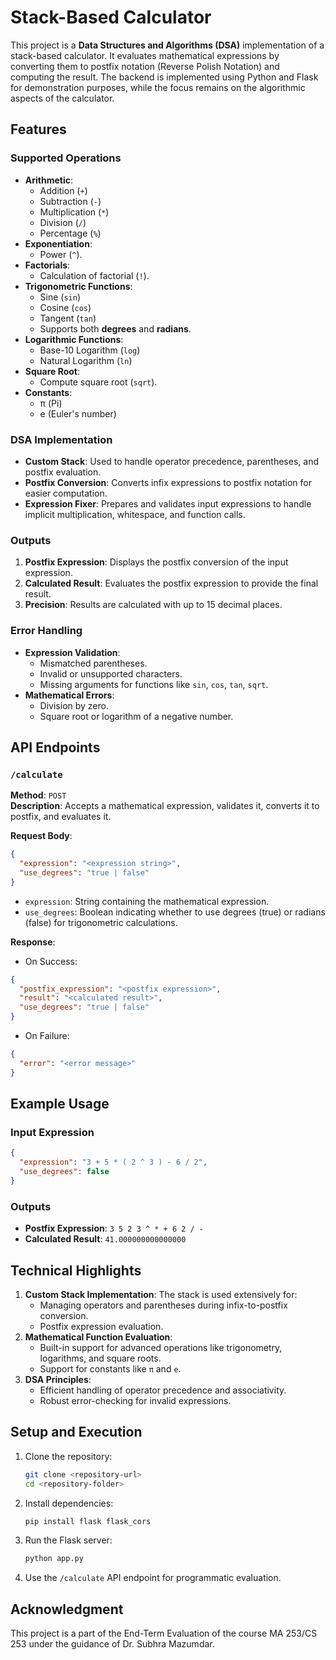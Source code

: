 # Stack-Based Calculator 

This project is a **Data Structures and Algorithms (DSA)** implementation of a stack-based calculator. It evaluates mathematical expressions by converting them to postfix notation (Reverse Polish Notation) and computing the result. The backend is implemented using Python and Flask for demonstration purposes, while the focus remains on the algorithmic aspects of the calculator.

## Features

### Supported Operations
- **Arithmetic**:
  - Addition (`+`)
  - Subtraction (`-`)
  - Multiplication (`*`)
  - Division (`/`)
  - Percentage (`%`)
- **Exponentiation**:
  - Power (`^`).
- **Factorials**:
  - Calculation of factorial (`!`).
- **Trigonometric Functions**:
  - Sine (`sin`)
  - Cosine (`cos`)
  - Tangent (`tan`)
  - Supports both **degrees** and **radians**.
- **Logarithmic Functions**:
  - Base-10 Logarithm (`log`)
  - Natural Logarithm (`ln`)
- **Square Root**:
  - Compute square root (`sqrt`).
- **Constants**:
  - π (Pi)
  - e (Euler's number)

### DSA Implementation
- **Custom Stack**: Used to handle operator precedence, parentheses, and postfix evaluation.
- **Postfix Conversion**: Converts infix expressions to postfix notation for easier computation.
- **Expression Fixer**: Prepares and validates input expressions to handle implicit multiplication, whitespace, and function calls.

### Outputs
1. **Postfix Expression**: Displays the postfix conversion of the input expression.
2. **Calculated Result**: Evaluates the postfix expression to provide the final result.
3. **Precision**: Results are calculated with up to 15 decimal places.

### Error Handling
- **Expression Validation**:
  - Mismatched parentheses.
  - Invalid or unsupported characters.
  - Missing arguments for functions like `sin`, `cos`, `tan`, `sqrt`.
- **Mathematical Errors**:
  - Division by zero.
  - Square root or logarithm of a negative number.

## API Endpoints

### `/calculate`
**Method**: `POST`  
**Description**: Accepts a mathematical expression, validates it, converts it to postfix, and evaluates it.  

**Request Body**:
```json
{
  "expression": "<expression string>",
  "use_degrees": "true | false"
}
```
- `expression`: String containing the mathematical expression.
- `use_degrees`: Boolean indicating whether to use degrees (true) or radians (false) for trigonometric calculations.

**Response**:
- On Success:
```json
{
  "postfix_expression": "<postfix expression>",
  "result": "<calculated result>",
  "use_degrees": "true | false"
}
```
- On Failure:
```json
{
  "error": "<error message>"
}
```

## Example Usage

### Input Expression
```json
{
  "expression": "3 + 5 * ( 2 ^ 3 ) - 6 / 2",
  "use_degrees": false
}
```

### Outputs
- **Postfix Expression**: `3 5 2 3 ^ * + 6 2 / -`
- **Calculated Result**: `41.000000000000000`

## Technical Highlights

1. **Custom Stack Implementation**: The stack is used extensively for:
   - Managing operators and parentheses during infix-to-postfix conversion.
   - Postfix expression evaluation.
2. **Mathematical Function Evaluation**:
   - Built-in support for advanced operations like trigonometry, logarithms, and square roots.
   - Support for constants like `π` and `e`.
3. **DSA Principles**:
   - Efficient handling of operator precedence and associativity.
   - Robust error-checking for invalid expressions.

## Setup and Execution

1. Clone the repository:
   ```bash
   git clone <repository-url>
   cd <repository-folder>
   ```

2. Install dependencies:
   ```bash
   pip install flask flask_cors
   ```

3. Run the Flask server:
   ```bash
   python app.py
   ```

4. Use the `/calculate` API endpoint for programmatic evaluation.

## Acknowledgment
This project is a part of the End-Term Evaluation of the course MA 253/CS 253 under the guidance of Dr. Subhra Mazumdar.

